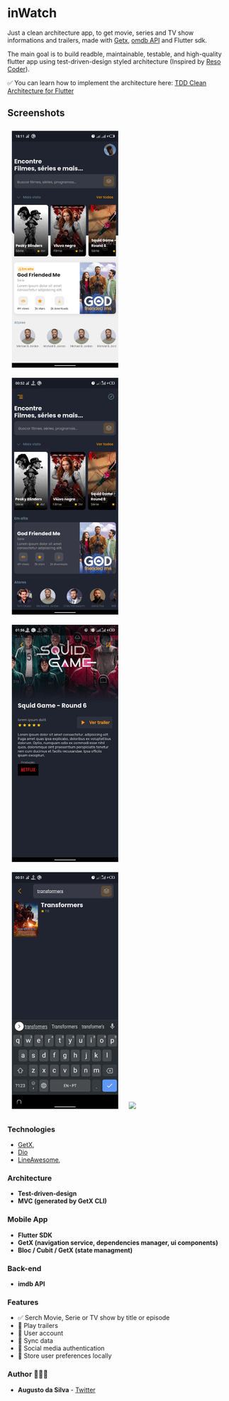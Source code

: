 # inWatch

Just a clean architecture app, to get movie, series and TV show informations and trailers, made with [Getx](https://pub.dev/packages/get), [omdb API](http://www.omdbapi.com/) and Flutter sdk.

The main goal is to build readble, maintainable, testable, and high-quality flutter app using test-driven-design styled architecture (Inspired by [Reso Coder](https://resocoder.com/)).

✅ You can learn how to implement the architecture here: [TDD Clean Architecture for Flutter](https://github.com/ResoCoder/flutter-tdd-clean-architecture-course)

## Screenshots

<img src="screenshots/print (2).png" width="240px" style="margin:10px;"> 
<img src="screenshots/print (5).png" width="240px" style="margin:10px;"> 
<img src="screenshots/print (1).png" width="240px" style="margin:10px;"> 
<img src="screenshots/print (4).png" width="240px" style="margin:10px;"> 
<img src="screenshots/print (8).png" width="240px" style="margin:10px;"> 

### Technologies
- [GetX](https://pub.dev/packages/get), 
- [Dio](https://pub.dev/packages/dio)
- [LineAwesome](https://icons8.com/line-awesome), 
 
### Architecture
- **Test-driven-design**
- **MVC (generated by GetX CLI)**

### Mobile App
- **Flutter SDK**
- **GetX (navigation service, dependencies manager, ui components)**
- **Bloc / Cubit / GetX (state managment)**

### Back-end
- **imdb API** 

### Features
- ✅ Serch Movie, Serie or TV show by title or episode
- 🚧 Play trailers
- 🚧 User account
- 🚧 Sync data
- 🚧 Social media authentication
- 🚧 Store user preferences locally


### Author 👨🏽‍💻
-   **Augusto da Silva** - [Twitter](https://twitter.com/carllos_4)

